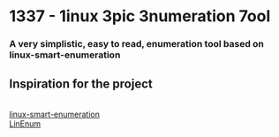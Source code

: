 <h1>1337 - 1inux 3pic 3numeration 7ool</h1>
<h3>A very simplistic, easy to read, enumeration tool based on linux-smart-enumeration</h3>

<h2>Inspiration for the project</h2>
</br>
<a href="https://github.com/diego-treitos/linux-smart-enumeration">linux-smart-enumeration</a>
</br>
<a href="https://github.com/rebootuser/LinEnum">LinEnum</a>
